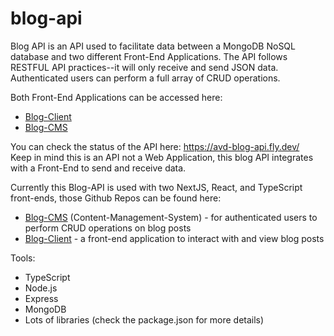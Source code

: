 # blog-api

Blog API is an API used to facilitate data between a MongoDB NoSQL database and two different Front-End Applications. The API follows RESTFUL API practices--it will only receive and send JSON data. Authenticated users can perform a full array of CRUD operations.

Both Front-End Applications can be accessed here:
- [Blog-Client](https://dutsandrew-blog-client.vercel.app/)
- [Blog-CMS](https://dutsandrew-blog-cms.vercel.app/)

You can check the status of the API here: https://avd-blog-api.fly.dev/ <br>
Keep in mind this is an API not a Web Application, this blog API integrates with a Front-End to send and receive data.

Currently this Blog-API is used with two NextJS, React, and TypeScript front-ends, those Github Repos can be found here:
- [Blog-CMS](https://github.com/DutsAndrew/blog-cms) (Content-Management-System) - for authenticated users to perform CRUD operations on blog posts
- [Blog-Client](https://github.com/DutsAndrew/blog-client) - a front-end application to interact with and view blog posts

Tools:
- TypeScript
- Node.js
- Express
- MongoDB
- Lots of libraries (check the package.json for more details)
